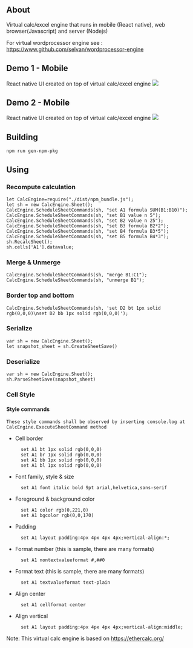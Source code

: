 ## About
Virtual calc/excel engine that runs in mobile (React native), web browser(Javascript) and server (Nodejs)

For virtual wordprocessor engine see : https://www.github.com/selvan/wordprocessor-engine

## Demo 1 - Mobile
React native UI created on top of virtual calc/excel engine
![](https://github.com/selvan/calc-engine/blob/master/demo_gifs/calc_engine_demo1.gif)

## Demo 2 - Mobile
React native UI created on top of virtual calc/excel engine
![](https://github.com/selvan/calc-engine/blob/master/demo_gifs/calc_engine_demo1.gif)

## Building

    npm run gen-npm-pkg

## Using
### Recompute calculation
    let CalcEngine=require("./dist/npm_bundle.js");
    let sh = new CalcEngine.Sheet();
    CalcEngine.ScheduleSheetCommands(sh, "set A1 formula SUM(B1:B10)");
    CalcEngine.ScheduleSheetCommands(sh, "set B1 value n 5");
    CalcEngine.ScheduleSheetCommands(sh, "set B2 value n 25");
    CalcEngine.ScheduleSheetCommands(sh, "set B3 formula B2*2");
    CalcEngine.ScheduleSheetCommands(sh, "set B4 formula B3*5");
    CalcEngine.ScheduleSheetCommands(sh, "set B5 formula B4*3");
    sh.RecalcSheet();
    sh.cells['A1'].datavalue;

### Merge & Unmerge
    CalcEngine.ScheduleSheetCommands(sh, "merge B1:C1");
    CalcEngine.ScheduleSheetCommands(sh, "unmerge B1");

### Border top and bottom
    CalcEngine.ScheduleSheetCommands(sh, 'set D2 bt 1px solid rgb(0,0,0)\nset D2 bb 1px solid rgb(0,0,0)');

### Serialize
    var sh = new CalcEngine.Sheet();
    let snapshot_sheet = sh.CreateSheetSave()
    
### Deserialize
    var sh = new CalcEngine.Sheet();
    sh.ParseSheetSave(snapshot_sheet)

### Cell Style

#### Style commands

    These style commands shall be observed by inserting console.log at CalcEngine.ExecuteSheetCommand method 

- Cell border

        set A1 bt 1px solid rgb(0,0,0)
        set A1 br 1px solid rgb(0,0,0)
        set A1 bb 1px solid rgb(0,0,0)
        set A1 bl 1px solid rgb(0,0,0)

- Font family, style & size

        set A1 font italic bold 9pt arial,helvetica,sans-serif

- Foreground & background color

        set A1 color rgb(0,221,0)
        set A1 bgcolor rgb(0,0,170)

- Padding

        set A1 layout padding:4px 4px 4px 4px;vertical-align:*;

- Format number (this is sample, there are many formats)

        set A1 nontextvalueformat #,##0

- Format text (this is sample, there are many formats)

        set A1 textvalueformat text-plain

- Align center

        set A1 cellformat center

- Align vertical

        set A1 layout padding:4px 4px 4px 4px;vertical-align:middle;

Note:
This virtual calc engine is based on https://ethercalc.org/